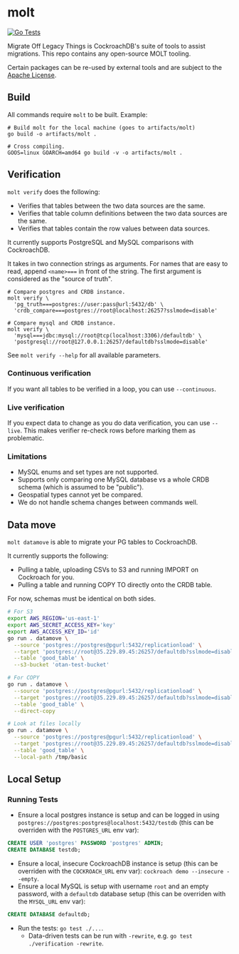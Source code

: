 # molt

[![Go Tests](https://github.com/cockroachdb/molt/actions/workflows/go.yaml/badge.svg)](https://github.com/cockroachdb/molt/actions/workflows/go.yaml)

Migrate Off Legacy Things is CockroachDB's suite of tools to assist migrations.
This repo contains any open-source MOLT tooling.

Certain packages can be re-used by external tools and are subject to the
[Apache License](LICENSE).

## Build

All commands require `molt` to be built. Example:

```shell
# Build molt for the local machine (goes to artifacts/molt)
go build -o artifacts/molt .

# Cross compiling.
GOOS=linux GOARCH=amd64 go build -v -o artifacts/molt .
```

## Verification

`molt verify` does the following:
* Verifies that tables between the two data sources are the same.
* Verifies that table column definitions between the two data sources are the same.
* Verifies that tables contain the row values between data sources.

It currently supports PostgreSQL and MySQL comparisons with CockroachDB.

It takes in two connection strings as arguments.
For names that are easy to read, append `<name>===` in front of the string.
The first argument is considered as the "source of truth".

```shell
# Compare postgres and CRDB instance.
molt verify \
  'pg_truth===postgres://user:pass@url:5432/db' \
  'crdb_compare===postgres://root@localhost:26257?sslmode=disable'

# Compare mysql and CRDB instance.
molt verify \
  'mysql===jdbc:mysql://root@tcp(localhost:3306)/defaultdb' \
  'postgresql://root@127.0.0.1:26257/defaultdb?sslmode=disable'
```

See `molt verify --help` for all available parameters.

### Continuous verification
If you want all tables to be verified in a loop, you can use `--continuous`.

### Live verification
If you expect data to change as you do data verification, you can use `--live`.
This makes verifier re-check rows before marking them as problematic.

### Limitations
* MySQL enums and set types are not supported.
* Supports only comparing one MySQL database vs a whole CRDB schema (which is assumed to be "public").
* Geospatial types cannot yet be compared.
* We do not handle schema changes between commands well.

## Data move

`molt datamove` is able to migrate your PG tables to CockroachDB.

It currently supports the following:
* Pulling a table, uploading CSVs to S3 and running IMPORT on Cockroach for you.
* Pulling a table and running COPY TO directly onto the CRDB table.

For now, schemas must be identical on both sides. 

```sh
# For S3
export AWS_REGION='us-east-1'
export AWS_SECRET_ACCESS_KEY='key'
export AWS_ACCESS_KEY_ID='id'
go run . datamove \
  --source 'postgres://postgres@pgurl:5432/replicationload' \
  --target 'postgres://root@35.229.89.45:26257/defaultdb?sslmode=disable' \
  --table 'good_table' \
  --s3-bucket 'otan-test-bucket'
```
```sh
# For COPY
go run . datamove \
  --source 'postgres://postgres@pgurl:5432/replicationload' \
  --target 'postgres://root@35.229.89.45:26257/defaultdb?sslmode=disable' \
  --table 'good_table' \
  --direct-copy
```
```sh
# Look at files locally
go run . datamove \
  --source 'postgres://postgres@pgurl:5432/replicationload' \
  --target 'postgres://root@35.229.89.45:26257/defaultdb?sslmode=disable' \
  --table 'good_table' \
  --local-path /tmp/basic
```

## Local Setup

### Running Tests
* Ensure a local postgres instance is setup and can be logged in using
  `postgres://postgres:postgres@localhost:5432/testdb` (this can be overriden with the
  `POSTGRES_URL` env var):
```sql
CREATE USER 'postgres' PASSWORD 'postgres' ADMIN;
CREATE DATABASE testdb;
```
* Ensure a local, insecure CockroachDB instance is setup
  (this can be overriden with the `COCKROACH_URL` env var):
  `cockroach demo --insecure --empty`.
* Ensure a local MySQL is setup with username `root` and an empty password,
  with a `defaultdb` database setup 
  (this can be overriden with the `MYSQL_URL` env var):
```sql
CREATE DATABASE defaultdb;
```
* Run the tests: `go test ./...`.
  * Data-driven tests can be run with `-rewrite`, e.g. `go test ./verification -rewrite`.
